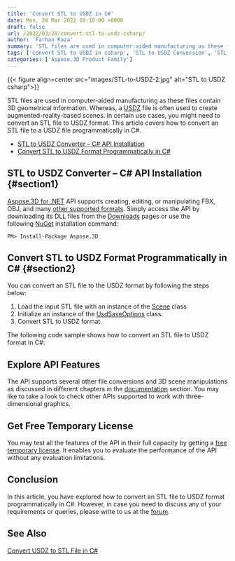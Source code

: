 ```yaml
---
title: 'Convert STL to USDZ in C#'
date: Mon, 28 Mar 2022 10:10:00 +0000
draft: false
url: /2022/03/28/convert-stl-to-usdz-csharp/
author: 'Farhan Raza'
summary: 'STL files are used in computer-aided manufacturing as these files contain 3D geometrical information. Whereas, a USDZ file is often used to create augmented-reality-based scenes. In certain use cases, you might need to convert an STL file to USDZ format. This article covers how to **convert an STL file to a USDZ file programmatically in C#**.'
tags: ['Convert STL to USDZ in csharp', 'STL to USDZ Conversion', 'STL to USDZ csharp']
categories: ['Aspose.3D Product Family']
---
```




{{< figure align=center src="images/STL-to-USDZ-2.jpg" alt="STL to USDZ csharp">}}


STL files are used in computer-aided manufacturing as these files contain 3D geometrical information. Whereas, a [USDZ][1] file is often used to create augmented-reality-based scenes. In certain use cases, you might need to convert an STL file to USDZ format. This article covers how to convert an STL file to a USDZ file programmatically in C#.

*   [STL to USDZ Converter – C# API Installation][2]
*   [Convert STL to USDZ Format Programmatically in C#][3]

## STL to USDZ Converter – C# API Installation {#section1}

[Aspose.3D for .NET][4] API supports creating, editing, or manipulating FBX, OBJ, and many [other supported formats][5]. Simply access the API by downloading its DLL files from the [Downloads][6] pages or use the following [NuGet][7] installation command:

```
PM> Install-Package Aspose.3D
```

## Convert STL to USDZ Format Programmatically in C# {#section2}

You can convert an STL file to the USDZ format by following the steps below:

1.  Load the input STL file with an instance of the [Scene][8] class
2.  Initialize an instance of the [UsdSaveOptions][9] class.
3.  Convert STL to USDZ format.

The following code sample shows how to convert an STL file to USDZ format in C#:



## Explore API Features

The API supports several other file conversions and 3D scene manipulations as discussed in different chapters in the [documentation][10] section. You may like to take a look to check other APIs supported to work with three-dimensional graphics.

## Get Free Temporary License

You may test all the features of the API in their full capacity by getting a [free temporary license][11]. It enables you to evaluate the performance of the API without any evaluation limitations.

## Conclusion

In this article, you have explored how to convert an STL file to USDZ format programmatically in C#. However, in case you need to discuss any of your requirements or queries, please write to us at the [forum][12].

## See Also

[Convert USDZ to STL File in C#][13]




[1]: https://docs.fileformat.com/3d/usdz/
[2]: #section1
[3]: #section2
[4]: https://products.aspose.com/3d/net/
[5]: https://docs.aspose.com/3d/net/supported-file-formats/
[6]: https://releases.aspose.com/
[7]: https://www.nuget.org/packages/Aspose.3D
[8]: https://apireference.aspose.com/3d/net/aspose.threed/scene
[9]: https://apireference.aspose.com/3d/net/aspose.threed.formats/usdsaveoptions
[10]: https://docs.aspose.com/3d/net/
[11]: https://purchase.aspose.com/temporary-license
[12]: https://forum.aspose.com/c/3d
[13]: https://blog.aspose.com/2022/03/27/usdz-to-stl-csharp/




